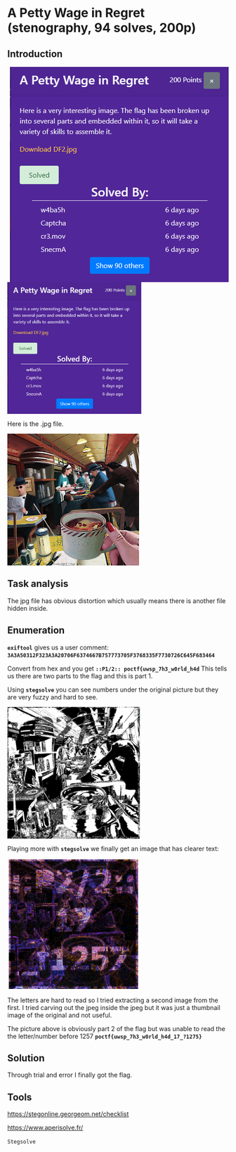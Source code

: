 # A Petty Wage in Regret (stenography, 94 solves, 200p)

## Introduction
<img style="float:right" src=./readme_assets/challenge.png />
<img height=300 align=center src=./readme_assets/challenge.png>


Here is the .jpg file.

<img height=300 align=center src=./readme_assets/DF2.jpg>

## Task analysis

The jpg file has obvious distortion which usually means there is another file hidden inside.

## Enumeration

**`exiftool`** gives us a user comment: **`3A3A50312F323A3A20706F6374667B757773705F3768335F7730726C645F683464`**

Convert from hex and you get **`::P1/2:: poctf{uwsp_7h3_w0rld_h4d`**
This tells us there are two parts to the flag and this is part 1. 

Using **`stegsolve`** you can see numbers under the original picture but they are very fuzzy and hard to see.

<img height=300 align=center src=./readme_assets/ds2fuzzy.png>

Playing more with **`stegsolve`** we finally get an image that has clearer text:

<img height=300 align=center src=./readme_assets/DS2.png>

The letters are hard to read so I tried extracting a second image from the first. I tried carving out the jpeg inside the jpeg but it was just a thumbnail image of the original and not useful.

The picture above is obviously part 2 of the flag but was unable to read the the letter/number before 1257 **`poctf{uwsp_7h3_w0rld_h4d_17_?1275}`**

## Solution

Through trial and error I finally got the flag.

## Tools

https://stegonline.georgeom.net/checklist

https://www.aperisolve.fr/

`Stegsolve`
